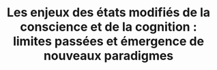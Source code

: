 ---
layout: publications
title: "Les enjeux des états modifiés de la conscience et de la cognition : limites passées et émergence de nouveaux paradigmes"
authors: Guillaume Dumas, Martin Fortier, Juan Gonzales
publication: Intellectica Vol. 67
year: 2017
link: https://hal-pasteur.archives-ouvertes.fr/pasteur-01567897
type: "Book_Chapter" # "Journal Paper", Preprint, "Book_Chapter", Comment
category: # "opinion_perspectives", Review, Computational, Social Cognitive and Affective Neuroscience, Experimental
    - "opinion_perspectives"
    - "Review"
filename: 2017.07.24_G.Dumas #MM.DD.YYYY_F.Author
---